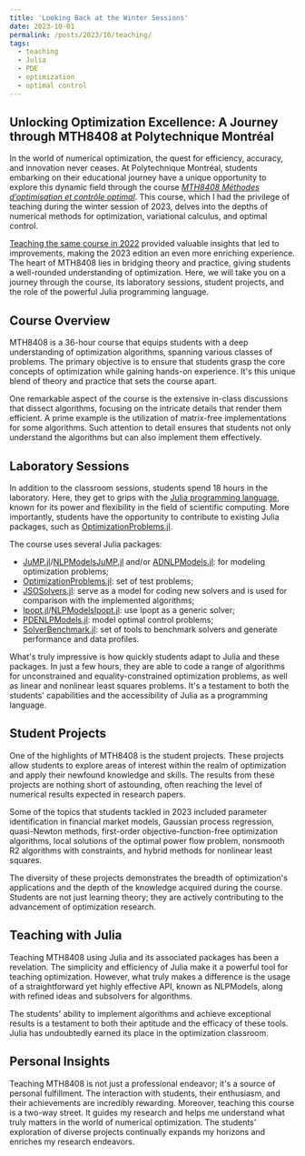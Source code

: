 ```yaml
---
title: 'Looking Back at the Winter Sessions'
date: 2023-10-01
permalink: /posts/2023/10/teaching/
tags:
  - teaching
  - Julia
  - PDE
  - optimization
  - optimal control
---
```


## Unlocking Optimization Excellence: A Journey through MTH8408 at Polytechnique Montréal

In the world of numerical optimization, the quest for efficiency, accuracy, and innovation never ceases. At Polytechnique Montréal, students embarking on their educational journey have a unique opportunity to explore this dynamic field through the course [*MTH8408 Méthodes d’optimisation et contrôle optimal*](https://www.polymtl.ca/programmes/cours/methodes-doptimisation-et-controle-optimal). This course, which I had the privilege of teaching during the winter session of 2023, delves into the depths of numerical methods for optimization, variational calculus, and optimal control.

[Teaching the same course in 2022](https://tmigot.github.io/posts/2022/06/teaching/) provided valuable insights that led to improvements, making the 2023 edition an even more enriching experience. The heart of MTH8408 lies in bridging theory and practice, giving students a well-rounded understanding of optimization. Here, we will take you on a journey through the course, its laboratory sessions, student projects, and the role of the powerful Julia programming language.

## Course Overview

MTH8408 is a 36-hour course that equips students with a deep understanding of optimization algorithms, spanning various classes of problems. The primary objective is to ensure that students grasp the core concepts of optimization while gaining hands-on experience. It's this unique blend of theory and practice that sets the course apart.

One remarkable aspect of the course is the extensive in-class discussions that dissect algorithms, focusing on the intricate details that render them efficient. A prime example is the utilization of matrix-free implementations for some algorithms. Such attention to detail ensures that students not only understand the algorithms but can also implement them effectively.

## Laboratory Sessions

In addition to the classroom sessions, students spend 18 hours in the laboratory. Here, they get to grips with the [Julia programming language](https://julialang.org), known for its power and flexibility in the field of scientific computing. More importantly, students have the opportunity to contribute to existing Julia packages, such as [OptimizationProblems.jl](https://jso.dev/OptimizationProblems.jl/dev/contributing/).

The course uses several Julia packages:
- [JuMP.jl](https://github.com/jump-dev/JuMP.jl)/[NLPModelsJuMP.jl](https://github.com/JuliaSmoothOptimizers/NLPModelsjuMP.jl) and/or [ADNLPModels.jl](https://github.com/JuliaSmoothOptimizers/ADNLPModels.jl): for modeling optimization problems;
- [OptimizationProblems.jl](https://jso.dev/OptimizationProblems.jl): set of test problems;
- [JSOSolvers.jl](https://github.com/JuliaSmoothOptimizers/JSOSolvers.jl): serve as a model for coding new solvers and is used for comparison with the implemented algorithms;
- [Ipopt.jl](https://github.com/jump-dev/Ipopt.jl)/[NLPModelsIpopt.jl](https://github.com/JuliaSmoothOptimizers/NLPModelsIpopt.jl): use Ipopt as a generic solver;
- [PDENLPModels.jl](https://github.com/JuliaSmoothOptimizers/PDENLPModels.jl): model optimal control problems;
- [SolverBenchmark.jl](https://github.com/JuliaSmoothOptimizers/SolverBenchmark.jl): set of tools to benchmark solvers and generate performance and data profiles.

What's truly impressive is how quickly students adapt to Julia and these packages. In just a few hours, they are able to code a range of algorithms for unconstrained and equality-constrained optimization problems, as well as linear and nonlinear least squares problems. It's a testament to both the students' capabilities and the accessibility of Julia as a programming language.

## Student Projects

One of the highlights of MTH8408 is the student projects. These projects allow students to explore areas of interest within the realm of optimization and apply their newfound knowledge and skills. The results from these projects are nothing short of astounding, often reaching the level of numerical results expected in research papers.

Some of the topics that students tackled in 2023 included parameter identification in financial market models, Gaussian process regression, quasi-Newton methods, first-order objective-function-free optimization algorithms, local solutions of the optimal power flow problem, nonsmooth R2 algorithms with constraints, and hybrid methods for nonlinear least squares.

The diversity of these projects demonstrates the breadth of optimization's applications and the depth of the knowledge acquired during the course. Students are not just learning theory; they are actively contributing to the advancement of optimization research.

## Teaching with Julia

Teaching MTH8408 using Julia and its associated packages has been a revelation. The simplicity and efficiency of Julia make it a powerful tool for teaching optimization. However, what truly makes a difference is the usage of a straightforward yet highly effective API, known as NLPModels, along with refined ideas and subsolvers for algorithms.

The students' ability to implement algorithms and achieve exceptional results is a testament to both their aptitude and the efficacy of these tools. Julia has undoubtedly earned its place in the optimization classroom.

## Personal Insights

Teaching MTH8408 is not just a professional endeavor; it's a source of personal fulfillment. The interaction with students, their enthusiasm, and their achievements are incredibly rewarding. Moreover, teaching this course is a two-way street. It guides my research and helps me understand what truly matters in the world of numerical optimization. The students' exploration of diverse projects continually expands my horizons and enriches my research endeavors.
